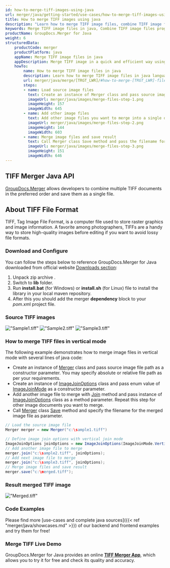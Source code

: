 ```yaml
---
id: how-to-merge-tiff-images-using-java
url: merger/java/getting-started/use-cases/how-to-merge-tiff-images-using-java
title: How to merge TIFF images using java
description: "Learn how to merge TIFF image files, combine TIFF image files into one file programmatically in java language using GroupDocs.Merger for Java library."
keywords: Merge TIFF image files in java, Combine TIFF image files programmatically
productName: GroupDocs.Merger for Java
weight: 6
structuredData:
    productCode: merger
    productPlatform: java
    appName: Merge TIFF image files in java
    appDescription: Merge TIFF image in a quick and efficient way using java language and GroupDocs.Merger for Java API, without the use of any third-party software like Microsoft or Open Office.
    howTo:
        name: How to merge TIFF image files in java 
        description: Learn how to merge TIFF image files in java language and GroupDocs.Merger for Java API, without the use of any third-party software like Microsoft or Open Office.
        url: merger/java/merge/[TRGT_LWR]/#how-to-merge-[TRGT_LWR]-files-in-c
        steps:
        - name: Load source image files 
          text: Create an instance of Merger class and pass source image file path as a constructor parameter. You may specify absolute or relative file path as per your requirements. 
          imageUrl: merger/java/images/merge-files-step-1.png
          imageHeight: 157
          imageWidth: 645
        - name: Add other image files
          text: Add other image files you want to merge into a single document with Join method of Merger class.
          imageUrl: merger/java/images/merge-files-step-2.png
          imageHeight: 144
          imageWidth: 603
        - name: Merge image files and save result 
          text: Call Merger class Save method and pass the filename for the resultant image file as parameter.
          imageUrl: merger/java/images/merge-files-step-3.png
          imageHeight: 151
          imageWidth: 646
---
```


## TIFF Merger Java API

[GroupDocs.Merger](https://products.groupdocs.com/merger/java) allows developers to combine multiple TIFF documents in the preferred order and save them as a single file.

## About TIFF File Format

TIFF, Tag Image File Format, is a computer file used to store raster graphics and image information. A favorite among photographers, TIFFs are a handy way to store high-quality images before editing if you want to avoid lossy file formats.

### Download and Configure

You can follow the steps below to reference GroupDocs.Merger for Java downloaded from official website [Downloads section](https://downloads.groupdocs.com/merger/java):

1. Unpack zip archive .
2. Switch to **lib** folder.
3. Run **install.bat** (for Windows) or **install.sh** (for Linux) file to install the library in your local maven repository.
4. After this you should add the merger **dependency** block to your *pom.xm*l project file.

### Source TIFF images

!["Sample1.tiff"](/merger/java/images/jpg/sample1.jpg)
!["Sample2.tiff"](/merger/java/images/jpg/sample2.jpg)
!["Sample3.tiff"](/merger/java/images/jpg/sample3.jpg)

### How to merge TIFF files in vertical mode

The following example demonstrates how to merge image files in vertical mode with several lines of java code:

* Create an instance of [Merger](https://reference.groupdocs.com/merger/java/com.groupdocs.merger/merger/) class and pass source image file path as a constructor parameter. You may specify absolute or relative file path as per your requirements.
* Create an instance of [ImageJoinOptions](https://reference.groupdocs.com/merger/java/com.groupdocs.merger.domain.options/imagejoinoptions/) class and pass enum value of [ImageJoinMode](https://reference.groupdocs.com/merger/java/com.groupdocs.merger.domain.options/imagejoinmode/) as a constructor parameter.
* Add another image file to merge with [Join](https://reference.groupdocs.com/merger/java/com.groupdocs.merger/merger/#join-java.io.InputStream-) method and pass instance of [ImageJoinOptions](https://reference.groupdocs.com/merger/java/com.groupdocs.merger.domain.options/imagejoinoptions/) class as a method parameter. Repeat this step for other image documents you want to merge.
* Call [Merger](https://reference.groupdocs.com/merger/java/com.groupdocs.merger/merger/) class [Save](https://reference.groupdocs.com/merger/java/com.groupdocs.merger/merger/#save-java.io.OutputStream-) method and specify the filename for the merged image file as parameter.

```java
// Load the source image file
Merger merger = new Merger("c:\sample1.tiff")

// Define image join options with vertical join mode
ImageJoinOptions joinOptions = new ImageJoinOptions(ImageJoinMode.Vertical);
// Add another image file to merge
merger.join("c:\sample2.tiff", joinOptions);
// Add next image file to merge
merger.join("c:\sample3.tiff", joinOptions);
// Merge image files and save result
merger.save("c:\merged.tiff");

```

### Result merged TIFF image

!["Merged.tiff"](/merger/java/images/jpg/merged_vertical.jpg)

### Code Examples

Please find more [use-cases and complete java sources]({{< ref "merger/java/showcases.md" >}}) of our backend and frontend examples and try them for free!

### Merge TIFF Live Demo

GroupDocs.Merger for Java provides an online [**TIFF Merger App**](https://products.groupdocs.app/merger/images/tiff), which allows you to try it for free and check its quality and accuracy.